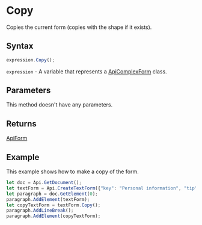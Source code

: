 # Copy

Copies the current form (copies with the shape if it exists).

## Syntax

```javascript
expression.Copy();
```

`expression` - A variable that represents a [ApiComplexForm](../ApiComplexForm.md) class.

## Parameters

This method doesn't have any parameters.

## Returns

[ApiForm](../../Enumeration/ApiForm.md)

## Example

This example shows how to make a copy of the form.

```javascript
let doc = Api.GetDocument();
let textForm = Api.CreateTextForm({"key": "Personal information", "tip": "Enter your first name", "required": true, "placeholder": "First name", "comb": true, "maxCharacters": 10, "cellWidth": 3, "multiLine": false, "autoFit": false});
let paragraph = doc.GetElement(0);
paragraph.AddElement(textForm);
let copyTextForm = textForm.Copy();
paragraph.AddLineBreak();
paragraph.AddElement(copyTextForm);
```
